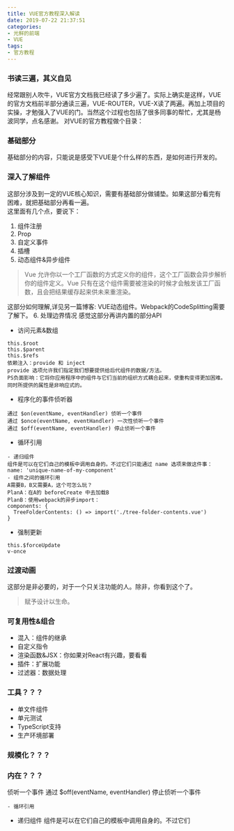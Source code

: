 ```yaml
---
title: VUE官方教程深入解读
date: 2019-07-22 21:37:51
categories:
- 光鲜的前端
- VUE
tags:
- 官方教程
---
```

### 书读三遍，其义自见
经常跟别人吹牛，VUE官方文档我已经读了多少遍了。实际上确实是这样，VUE的官方文档前半部分通读三遍，VUE-ROUTER，VUE-X读了两遍。再加上项目的实操，才勉强入了VUE的门。当然这个过程也包括了很多同事的帮忙，尤其是杨波同学，点名感谢。
对VUE的官方教程做个目录：
<!--more-->
### 基础部分
基础部分的内容，只能说是感受下VUE是个什么样的东西，是如何进行开发的。
### 深入了解组件
这部分涉及到一定的VUE核心知识，需要有基础部分做铺垫。如果这部分看完有困难，就把基础部分再看一遍。  
这里面有几个点，要说下：  
1. 组件注册  
2. Prop  
3. 自定义事件
4. 插槽
5. 动态组件&异步组件
>Vue 允许你以一个工厂函数的方式定义你的组件，这个工厂函数会异步解析你的组件定义。Vue 只有在这个组件需要被渲染的时候才会触发该工厂函数，且会把结果缓存起来供未来重渲染。
>  
这部分如何理解,详见另一篇博客:  VUE动态组件。Webpack的CodeSplitting需要了解下。
6. 处理边界情况
感觉这部分再讲内置的部分API
- 访问元素&数组
```
this.$root
this.$parent
this.$refs
依赖注入：provide 和 inject
provide 选项允许我们指定我们想要提供给后代组件的数据/方法。
PS负面影响：它将你应用程序中的组件与它们当前的组织方式耦合起来，使重构变得更加困难。同时所提供的属性是非响应式的。
```
- 程序化的事件侦听器
```vue
通过 $on(eventName, eventHandler) 侦听一个事件
通过 $once(eventName, eventHandler) 一次性侦听一个事件
通过 $off(eventName, eventHandler) 停止侦听一个事件
```
- 循环引用
```
- 递归组件
组件是可以在它们自己的模板中调用自身的。不过它们只能通过 name 选项来做这件事：
name: 'unique-name-of-my-component'
- 组件之间的循环引用
A需要B，B又需要A，这个可怎么玩？
PlanA：在A的 beforeCreate 中去加载B
PlanB：使用webpack的异步import：
components: {
  TreeFolderContents: () => import('./tree-folder-contents.vue')
}
```
- 强制更新
```vue
this.$forceUpdate
v-once
```

### 过渡动画
这部分是非必要的，对于一个只关注功能的人。除非，你看到这个了。  
>赋予设计以生命。
>
### 可复用性&组合
- 混入：组件的继承
- 自定义指令
- 渲染函数&JSX：你如果对React有兴趣，要看看
- 插件：扩展功能
- 过滤器：数据处理
### 工具？？？
- 单文件组件
- 单元测试
- TypeScript支持
- 生产环境部署
### 规模化？？？
### 内在？？？
侦听一个事件
通过 $off(eventName, eventHandler) 停止侦听一个事件
```
- 循环引用
```
- 递归组件
组件是可以在它们自己的模板中调用自身的。不过它们